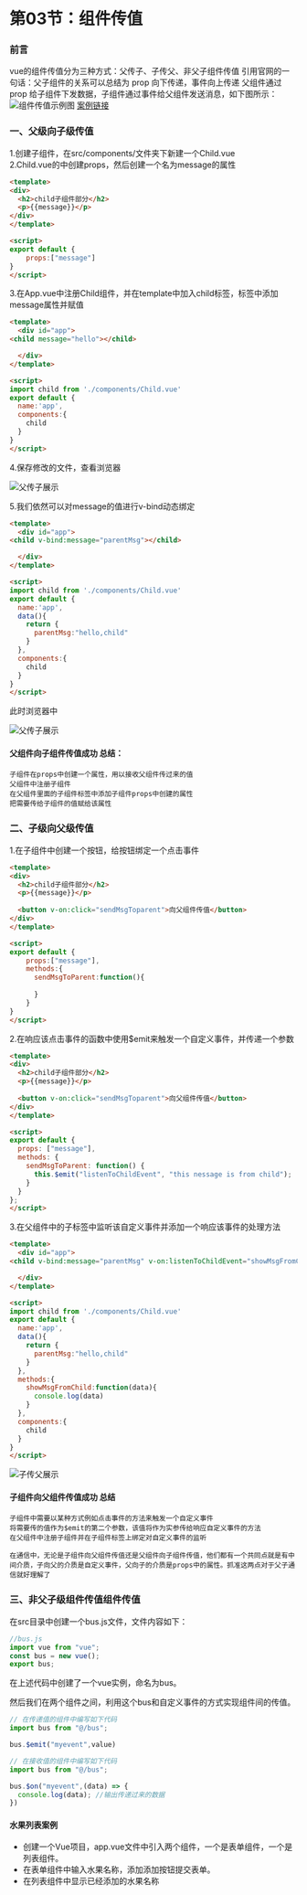 # 第03节：组件传值

### 前言

vue的组件传值分为三种方式：父传子、子传父、非父子组件传值
引用官网的一句话：父子组件的关系可以总结为 prop 向下传递，事件向上传递
父组件通过 prop 给子组件下发数据，子组件通过事件给父组件发送消息，如下图所示：
![组件传值示例图](../images/0704_pass.png)
[案例链接](https://github.com/xiaozhoulee/xiaozhou-examples/tree/master/07-基于Vue的web项目开发/第03节%EF%BC%9A组件传值/组件传值)

### 一、父级向子级传值 
1.创建子组件，在src/components/文件夹下新建一个Child.vue  
2.Child.vue的中创建props，然后创建一个名为message的属性
``` html
<template>
<div>
  <h2>child子组件部分</h2>
  <p>{{message}}</p>
</div>
</template>

<script>
export default {
    props:["message"]
}
</script>
```

3.在App.vue中注册Child组件，并在template中加入child标签，标签中添加message属性并赋值

``` html
<template>
  <div id="app">
<child message="hello"></child>

  </div>
</template>

<script>
import child from './components/Child.vue'
export default {
  name:'app',
  components:{
    child
  }
}
</script>
```

4.保存修改的文件，查看浏览器

![父传子展示](../images/0703_FatherandSon.png)

5.我们依然可以对message的值进行v-bind动态绑定

``` html
<template>
  <div id="app">
<child v-bind:message="parentMsg"></child>

  </div>
</template>

<script>
import child from './components/Child.vue'
export default {
  name:'app',
  data(){
    return {
      parentMsg:"hello,child"
    }
  },
  components:{
    child
  }
}
</script>
```

此时浏览器中

![父传子展示](../images/0703_FatherandSon2.png)

#### 父组件向子组件传值成功 总结：
```
子组件在props中创建一个属性，用以接收父组件传过来的值  
父组件中注册子组件  
在父组件里面的子组件标签中添加子组件props中创建的属性  
把需要传给子组件的值赋给该属性
```
### 二、子级向父级传值

1.在子组件中创建一个按钮，给按钮绑定一个点击事件
``` html
<template>
<div>
  <h2>child子组件部分</h2>
  <p>{{message}}</p>
  
  <button v-on:click="sendMsgToparent">向父组件传值</button>
</div>
</template>

<script>
export default {
    props:["message"],
    methods:{
      sendMsgToParent:function(){
        
      }
    }
}
</script>
```
2.在响应该点击事件的函数中使用$emit来触发一个自定义事件，并传递一个参数

``` html
<template>
<div>
  <h2>child子组件部分</h2>
  <p>{{message}}</p>
  
  <button v-on:click="sendMsgToparent">向父组件传值</button>
</div>
</template>

<script>
export default {
  props: ["message"],
  methods: {
    sendMsgToParent: function() {
      this.$emit("listenToChildEvent", "this nessage is from child");
    }
  }
};
</script>
```

3.在父组件中的子标签中监听该自定义事件并添加一个响应该事件的处理方法

``` html
<template>
  <div id="app">
<child v-bind:message="parentMsg" v-on:listenToChildEvent="showMsgFromChild"></child>

  </div>
</template>

<script>
import child from './components/Child.vue'
export default {
  name:'app',
  data(){
    return {
      parentMsg:"hello,child"
    }
  },
  methods:{
    showMsgFromChild:function(data){
      console.log(data)
    }
  },
  components:{
    child
  }
}
</script>
```
![子传父展示](../images/0703_cz.png)

#### 子组件向父组件传值成功  总结
```
子组件中需要以某种方式例如点击事件的方法来触发一个自定义事件  
将需要传的值作为$emit的第二个参数，该值将作为实参传给响应自定义事件的方法  
在父组件中注册子组件并在子组件标签上绑定对自定义事件的监听  

在通信中，无论是子组件向父组件传值还是父组件向子组件传值，他们都有一个共同点就是有中间介质，子向父的介质是自定义事件，父向子的介质是props中的属性。抓准这两点对于父子通信就好理解了
```
### 三、非父子级组件传值组件传值

在src目录中创建一个bus.js文件，文件内容如下：

``` js
//bus.js
import vue from "vue";
const bus = new vue();
export bus;
```

在上述代码中创建了一个vue实例，命名为bus。

然后我们在两个组件之间，利用这个bus和自定义事件的方式实现组件间的传值。

``` js
// 在传递值的组件中编写如下代码
import bus from "@/bus";

bus.$emit("myevent",value)
```

``` js
// 在接收值的组件中编写如下代码
import bus from "@/bus";

bus.$on("myevent",(data) => {
  console.log(data); //输出传递过来的数据
})
```

#### 水果列表案例

* 创建一个Vue项目，app.vue文件中引入两个组件，一个是表单组件，一个是列表组件。
* 在表单组件中输入水果名称，添加添加按钮提交表单。
* 在列表组件中显示已经添加的水果名称
